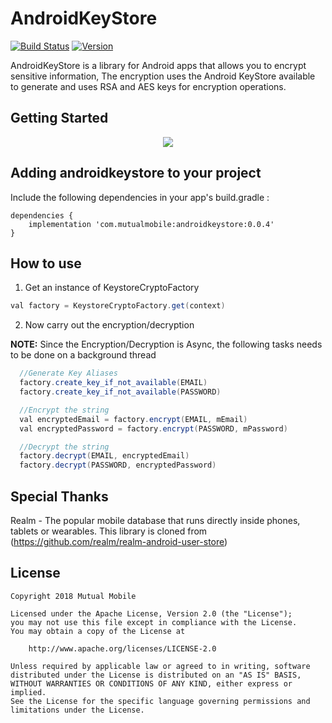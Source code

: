 # AndroidKeyStore

[![Build Status](https://travis-ci.org/mutualmobile/MMKeystore.svg)](https://travis-ci.org/mutualmobile/MMKeystore)
[![Version](https://api.bintray.com/packages/mutualmobile/Android/androidkeystore/images/download.svg)](https://bintray.com/mutualmobile/Android/androidkeystore)

AndroidKeyStore is a library for Android apps that allows you to encrypt sensitive information, The encryption uses the Android KeyStore available to generate and uses RSA and AES keys for encryption operations.

## Getting Started

<p align="center"><img src="https://media.giphy.com/media/2WH71Azrx2ksWMGbsG/giphy.gif"></p>


## Adding androidkeystore to your project

Include the following dependencies in your app's build.gradle :

```
dependencies {
    implementation 'com.mutualmobile:androidkeystore:0.0.4'
}
```

## How to use

1. Get an instance of KeystoreCryptoFactory

``` java
val factory = KeystoreCryptoFactory.get(context)
```

2. Now carry out the encryption/decryption

**NOTE:** Since the Encryption/Decryption is Async, the following tasks needs to be done on a background thread

``` java
  //Generate Key Aliases
  factory.create_key_if_not_available(EMAIL)
  factory.create_key_if_not_available(PASSWORD)

  //Encrypt the string
  val encryptedEmail = factory.encrypt(EMAIL, mEmail)
  val encryptedPassword = factory.encrypt(PASSWORD, mPassword)

  //Decrypt the string
  factory.decrypt(EMAIL, encryptedEmail)
  factory.decrypt(PASSWORD, encryptedPassword)
```

## Special Thanks

Realm - The popular mobile database that runs directly inside phones, tablets or wearables. This library is cloned from (https://github.com/realm/realm-android-user-store)

License
-------

    Copyright 2018 Mutual Mobile

    Licensed under the Apache License, Version 2.0 (the "License");
    you may not use this file except in compliance with the License.
    You may obtain a copy of the License at

        http://www.apache.org/licenses/LICENSE-2.0

    Unless required by applicable law or agreed to in writing, software
    distributed under the License is distributed on an "AS IS" BASIS,
    WITHOUT WARRANTIES OR CONDITIONS OF ANY KIND, either express or implied.
    See the License for the specific language governing permissions and
    limitations under the License.
